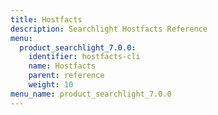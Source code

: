 ```yaml
---
title: Hostfacts
description: Searchlight Hostfacts Reference
menu:
  product_searchlight_7.0.0:
    identifier: hostfacts-cli
    name: Hostfacts
    parent: reference
    weight: 10
menu_name: product_searchlight_7.0.0
---
```

